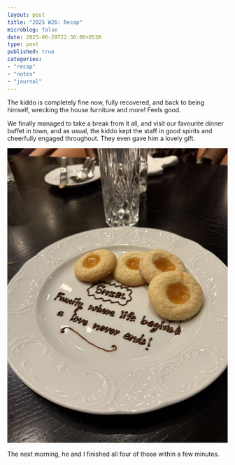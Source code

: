```yaml
---
layout: post
title: "2025 W26: Recap"
microblog: false
date: 2025-06-29T22:30:00+0530
type: post
published: true
categories:
- "recap"
- "notes"
- "journal"
---
```


The kiddo is completely fine now, fully recovered, and back to being himself, wrecking the house furniture and more! Feels good. 

We finally managed to take a break from it all, and visit our favourite dinner buffet in town, and as usual, the kiddo kept the staff in good spirits and cheerfully engaged throughout. They even gave him a lovely gift. 

![Apricot Cookies for Shiel](/assets/posts/2025/06/IMG_2776.jpeg)

The next morning, he and I finished all four of those within a few minutes.
